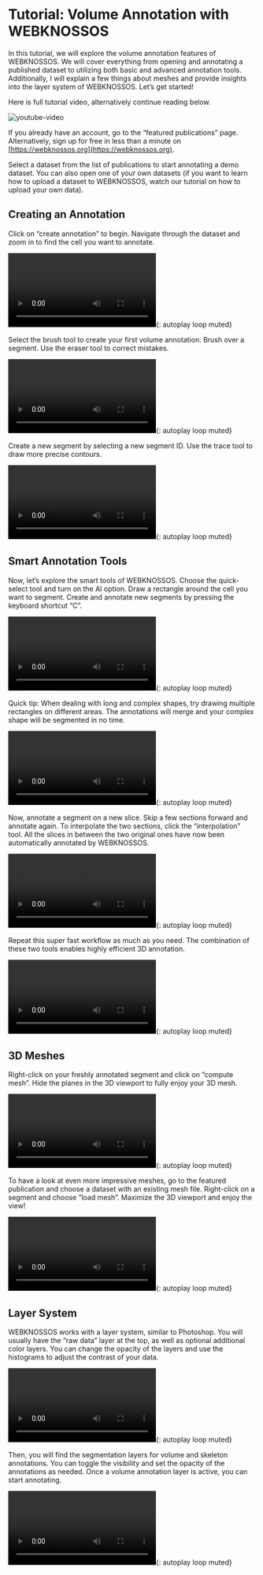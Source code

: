 # Tutorial: Volume Annotation with WEBKNOSSOS

In this tutorial, we will explore the volume annotation features of WEBKNOSSOS. We will cover everything from opening and annotating a published dataset to utilizing both basic and advanced annotation tools. Additionally, I will explain a few things about meshes and provide insights into the layer system of WEBKNOSSOS. Let’s get started!

Here is full tutorial video, alternatively continue reading below.

![youtube-video](https://www.youtube.com/embed/HgFYzy-lrZ0)

If you already have an account, go to the “featured publications” page. Alternatively, sign up for free in less than a minute on [https://webknossos.org](https://webknossos.org).

Select a dataset from the list of publications to start annotating a demo dataset. You can also open one of your own datasets (if you want to learn how to upload a dataset to WEBKNOSSOS, watch our tutorial on how to upload your own data).

## Creating an Annotation

Click on “create annotation” to begin. Navigate through the dataset and zoom in to find the cell you want to annotate.

![type:video](https://static.webknossos.org/assets/docs/tutorial-volume-annotation/01_create_annotation.mp4){: autoplay loop muted}

Select the brush tool to create your first volume annotation. Brush over a segment. Use the eraser tool to correct mistakes.

![type:video](https://static.webknossos.org/assets/docs/tutorial-volume-annotation/02_brushing_and_erasing.mp4){: autoplay loop muted}

Create a new segment by selecting a new segment ID. Use the trace tool to draw more precise contours.

![type:video](https://static.webknossos.org/assets/docs/tutorial-volume-annotation/03_new_segments_lasso.mp4){: autoplay loop muted}

## Smart Annotation Tools
Now, let’s explore the smart tools of WEBKNOSSOS. Choose the quick-select tool and turn on the AI option. Draw a rectangle around the cell you want to segment. Create and annotate new segments by pressing the keyboard shortcut “C”.

![type:video](https://static.webknossos.org/assets/docs/tutorial-volume-annotation/04_new_AI_quick_select.mp4){: autoplay loop muted}

Quick tip: When dealing with long and complex shapes, try drawing multiple rectangles on different areas. The annotations will merge and your complex shape will be segmented in no time.

![type:video](https://static.webknossos.org/assets/docs/tutorial-volume-annotation/04_new_tip_long_cell.mp4){: autoplay loop muted}

Now, annotate a segment on a new slice. Skip a few sections forward and annotate again. To interpolate the two sections, click the “interpolation” tool. All the slices in between the two original ones have now been automatically annotated by WEBKNOSSOS.

![type:video](https://static.webknossos.org/assets/docs/tutorial-volume-annotation/05_interpolating.mp4){: autoplay loop muted}

Repeat this super fast workflow as much as you need. The combination of these two tools enables highly efficient 3D annotation.

![type:video](https://static.webknossos.org/assets/docs/tutorial-volume-annotation/05_new_interpolation.mp4){: autoplay loop muted}

## 3D Meshes

Right-click on your freshly annotated segment and click on “compute mesh”. Hide the planes in the 3D viewport to fully enjoy your 3D mesh.

![type:video](https://static.webknossos.org/assets/docs/tutorial-volume-annotation/06_computing_mesh.mp4){: autoplay loop muted}

To have a look at even more impressive meshes, go to the featured publication and choose a dataset with an existing mesh file. Right-click on a segment and choose “load mesh”. Maximize the 3D viewport and enjoy the view!

![type:video](https://static.webknossos.org/assets/docs/tutorial-volume-annotation/07_mesh_PB.mp4){: autoplay loop muted}

## Layer System

WEBKNOSSOS works with a layer system, similar to Photoshop. You will usually have the “raw data” layer at the top, as well as optional additional color layers. You can change the opacity of the layers and use the histograms to adjust the contrast of your data.

![type:video](https://static.webknossos.org/assets/docs/tutorial-volume-annotation/08_layer_system_01.mp4){: autoplay loop muted}

Then, you will find the segmentation layers for volume and skeleton annotations. You can toggle the visibility and set the opacity of the annotations as needed. Once a volume annotation layer is active, you can start annotating.

![type:video](https://static.webknossos.org/assets/docs/tutorial-volume-annotation/09_toggling_visibility.mp4){: autoplay loop muted}
